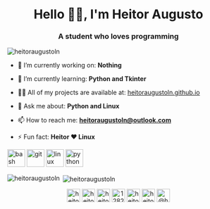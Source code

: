 <h1 align="center">Hello 👋🏼, I'm Heitor Augusto</h1>
<h3 align="center">A student who loves programming</h3>

<p align="left"> <img src="https://komarev.com/ghpvc/?username=heitoraugustoln" alt="heitoraugustoln" /> </p>

- 🔭 I’m currently working on: **Nothing**

- 🌱 I’m currently learning: **Python and Tkinter**

- 👨‍💻 All of my projects are available at: [heitoraugustoln.github.io](heitoraugustoln.github.io)

- 💬 Ask me about: **Python and Linux**

- 📫 How to reach me: **heitoraugustoln@outlook.com**

- ⚡ Fun fact: **Heitor ❤️ Linux**

<p align="left"><img src="https://www.vectorlogo.zone/logos/gnu_bash/gnu_bash-icon.svg" alt="bash" width="40" height="40"/> <img src="https://www.vectorlogo.zone/logos/git-scm/git-scm-icon.svg" alt="git" width="40" height="40"/> <img src="https://devicons.github.io/devicon/devicon.git/icons/linux/linux-original.svg" alt="linux" width="40" height="40"/> <img src="https://devicons.github.io/devicon/devicon.git/icons/python/python-original.svg" alt="python" width="40" height="40"/></p>

<p><img align="left" src="https://github-readme-stats.vercel.app/api/top-langs/?username=heitoraugustoln&layout=compact" alt="heitoraugustoln" /></p>

<p>&nbsp;<img align="center" src="https://github-readme-stats.vercel.app/api?username=heitoraugustoln&show_icons=true" alt="heitoraugustoln" /></p>

<p align="center">
<a href="https://codepen.io/heitoraugustoln" target="blank"><img align="center" src="https://cdn.jsdelivr.net/npm/simple-icons@3.0.1/icons/codepen.svg" alt="heitoraugustoln" height="30" width="30" /></a>
<a href="https://dev.to/heitoraugustoln" target="blank"><img align="center" src="https://cdn.jsdelivr.net/npm/simple-icons@3.0.1/icons/dev-dot-to.svg" alt="heitoraugustoln" height="30" width="30" /></a>
<a href="https://twitter.com/heitoraugustoln" target="blank"><img align="center" src="https://cdn.jsdelivr.net/npm/simple-icons@3.0.1/icons/twitter.svg" alt="heitoraugustoln" height="30" width="30" /></a>
<a href="https://stackoverflow.com/users/12828036" target="blank"><img align="center" src="https://cdn.jsdelivr.net/npm/simple-icons@3.0.1/icons/stackoverflow.svg" alt="12828036" height="30" width="30" /></a>
<a href="https://codesandbox.com/heitoraugustoln" target="blank"><img align="center" src="https://cdn.jsdelivr.net/npm/simple-icons@3.0.1/icons/codesandbox.svg" alt="heitoraugustoln" height="30" width="30" /></a>
<a href="https://instagram.com/heitoraugustoln" target="blank"><img align="center" src="https://cdn.jsdelivr.net/npm/simple-icons@3.0.1/icons/instagram.svg" alt="heitoraugustoln" height="30" width="30" /></a>
<a href="https://medium.com/@heitoraugustolopesnunes" target="blank"><img align="center" src="https://cdn.jsdelivr.net/npm/simple-icons@3.0.1/icons/medium.svg" alt="@heitoraugustolopesnunes" height="30" width="30" /></a>
</p>
